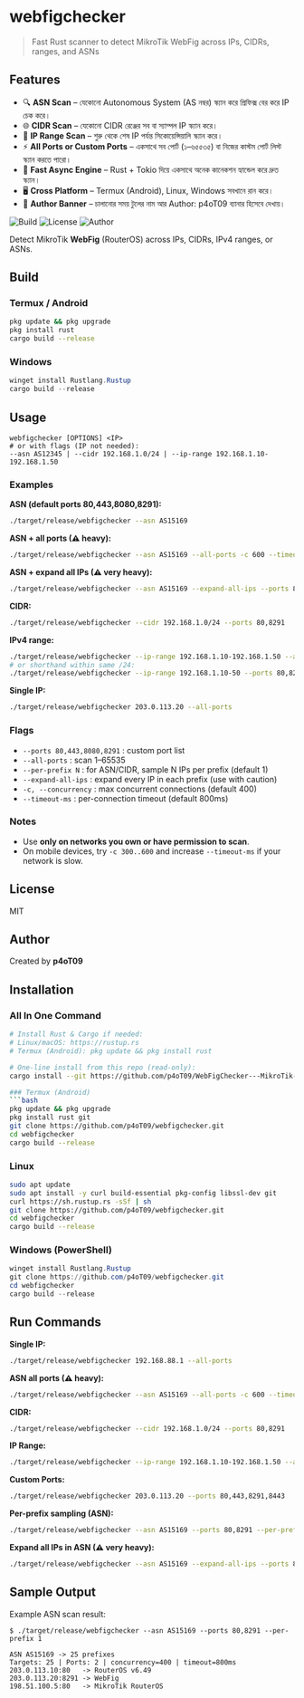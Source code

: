 # webfigchecker

> Fast Rust scanner to detect MikroTik WebFig across IPs, CIDRs, ranges, and ASNs

## Features

- 🔍 **ASN Scan** – যেকোনো Autonomous System (AS নম্বর) স্ক্যান করে প্রিফিক্স বের করে IP চেক করে।
- 🌐 **CIDR Scan** – যেকোনো CIDR রেঞ্জের সব বা স্যাম্পল IP স্ক্যান করে।
- 📝 **IP Range Scan** – শুরু থেকে শেষ IP পর্যন্ত সিকোয়েন্সিয়ালি স্ক্যান করে।
- ⚡ **All Ports or Custom Ports** – একসাথে সব পোর্ট (১–৬৫৫৩৫) বা নিজের কাস্টম পোর্ট লিস্ট স্ক্যান করতে পারো।
- 🔑 **Fast Async Engine** – Rust + Tokio দিয়ে একসাথে অনেক কানেকশন হ্যান্ডেল করে দ্রুত স্ক্যান।
- 🖥 **Cross Platform** – Termux (Android), Linux, Windows সবখানে রান করে।
- 📝 **Author Banner** – চালানোর সময় টুলের নাম আর Author: p4oT09 ব্যানার হিসেবে দেখায়।



![Build](https://img.shields.io/badge/build-passing-brightgreen)
![License](https://img.shields.io/badge/license-MIT-blue)
![Author](https://img.shields.io/badge/author-p4oT09-orange)



Detect MikroTik **WebFig** (RouterOS) across IPs, CIDRs, IPv4 ranges, or ASNs.

## Build

### Termux / Android
```bash
pkg update && pkg upgrade
pkg install rust
cargo build --release
```

### Windows
```powershell
winget install Rustlang.Rustup
cargo build --release
```

## Usage

```
webfigchecker [OPTIONS] <IP>
# or with flags (IP not needed):
--asn AS12345 | --cidr 192.168.1.0/24 | --ip-range 192.168.1.10-192.168.1.50
```

### Examples

**ASN (default ports 80,443,8080,8291):**
```bash
./target/release/webfigchecker --asn AS15169
```

**ASN + all ports (⚠ heavy):**
```bash
./target/release/webfigchecker --asn AS15169 --all-ports -c 600 --timeout-ms 1200
```

**ASN + expand all IPs (⚠ very heavy):**
```bash
./target/release/webfigchecker --asn AS15169 --expand-all-ips --ports 80,443,8291
```

**CIDR:**
```bash
./target/release/webfigchecker --cidr 192.168.1.0/24 --ports 80,8291
```

**IPv4 range:**
```bash
./target/release/webfigchecker --ip-range 192.168.1.10-192.168.1.50 --all-ports
# or shorthand within same /24:
./target/release/webfigchecker --ip-range 192.168.1.10-50 --ports 80,8291
```

**Single IP:**
```bash
./target/release/webfigchecker 203.0.113.20 --all-ports
```

### Flags

- `--ports 80,443,8080,8291` : custom port list  
- `--all-ports` : scan 1–65535  
- `--per-prefix N` : for ASN/CIDR, sample N IPs per prefix (default 1)  
- `--expand-all-ips` : expand every IP in each prefix (use with caution)  
- `-c, --concurrency` : max concurrent connections (default 400)  
- `--timeout-ms` : per-connection timeout (default 800ms)

### Notes

- Use **only on networks you own or have permission to scan**.
- On mobile devices, try `-c 300..600` and increase `--timeout-ms` if your network is slow.

## License

MIT

## Author

Created by **p4oT09**

## Installation

### All In One Command
```bash
# Install Rust & Cargo if needed:
# Linux/macOS: https://rustup.rs
# Termux (Android): pkg update && pkg install rust

# One-line install from this repo (read-only):
cargo install --git https://github.com/p4oT09/WebFigChecker---MikroTik-WebFig-Scanner.git webfigchecker

### Termux (Android)
```bash
pkg update && pkg upgrade
pkg install rust git
git clone https://github.com/p4oT09/webfigchecker.git
cd webfigchecker
cargo build --release
```

### Linux
```bash
sudo apt update
sudo apt install -y curl build-essential pkg-config libssl-dev git
curl https://sh.rustup.rs -sSf | sh
git clone https://github.com/p4oT09/webfigchecker.git
cd webfigchecker
cargo build --release
```

### Windows (PowerShell)
```powershell
winget install Rustlang.Rustup
git clone https://github.com/p4oT09/webfigchecker.git
cd webfigchecker
cargo build --release
```


## Run Commands

**Single IP:**
```bash
./target/release/webfigchecker 192.168.88.1 --all-ports
```

**ASN all ports (⚠ heavy):**
```bash
./target/release/webfigchecker --asn AS15169 --all-ports -c 600 --timeout-ms 1200
```

**CIDR:**
```bash
./target/release/webfigchecker --cidr 192.168.1.0/24 --ports 80,8291
```

**IP Range:**
```bash
./target/release/webfigchecker --ip-range 192.168.1.10-192.168.1.50 --all-ports
```

**Custom Ports:**
```bash
./target/release/webfigchecker 203.0.113.20 --ports 80,443,8291,8443
```

**Per-prefix sampling (ASN):**
```bash
./target/release/webfigchecker --asn AS15169 --ports 80,8291 --per-prefix 2
```

**Expand all IPs in ASN (⚠ very heavy):**
```bash
./target/release/webfigchecker --asn AS15169 --expand-all-ips --ports 80,443,8291
```

## Sample Output

Example ASN scan result:

```
$ ./target/release/webfigchecker --asn AS15169 --ports 80,8291 --per-prefix 1

ASN AS15169 -> 25 prefixes
Targets: 25 | Ports: 2 | concurrency=400 | timeout=800ms
203.0.113.10:80   -> RouterOS v6.49
203.0.113.20:8291 -> WebFig
198.51.100.5:80   -> MikroTik RouterOS
```

